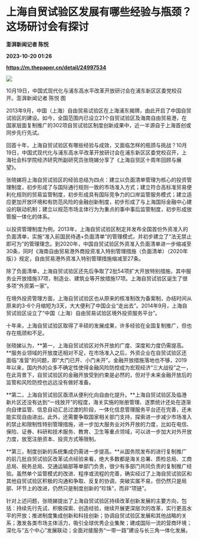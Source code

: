 # 上海自贸试验区发展有哪些经验与瓶颈？这场研讨会有探讨
**澎湃新闻记者 陈悦**

**2023-10-20 01:26**

**https://m.thepaper.cn/detail/24997534**

![](https://imagecloud.thepaper.cn/thepaper/image/274/878/691.png)

10月19日，中国式现代化与浦东高水平改革开放研讨会在浦东新区区委党校召开。澎湃新闻记者 陈悦 图

2013年9月，中国（上海）自由贸易试验区在上海浦东揭牌，由此开启了中国自贸试验区的建设。如今，全国范围内已设立21个自贸试验区及海南自由贸易港，在国家层面复制推广的302项自贸试验区制度创新成果中，近一半源自于上海首创或同步先行先试。

回首十年，上海自贸试验区有哪些经验与成效，又面临怎样的瓶颈与挑战？10月19日，中国式现代化与浦东高水平改革开放研讨会在浦东新区区委党校召开，上海社会科学院经济研究所副研究员张晓娣分享了《上海自贸区十周年回顾与展望》。

张晓娣将上海自贸试验区的经验总结为四点：建立以负面清单管理为核心的投资管理制度，初步形成了与国际通行规则一致的市场准入方式；建立符合高标准贸易便利化规则的贸易监管制度，初步形成具有国际竞争力的口岸监管服务模式；建立适应更加开放环境和有防范风险的金融创新制度，初步形成了与上海国际金融中心建设的联动机制；建立以规范市场主体行为为重点的事中事后监管制度，初步形成放管服一体化的体系。

以投资管理制度为例，2013年，上海自贸试验区制定并发布全国首份外资准入的负面清单，实施“准入前国民待遇+负面清单”的管理模式，并初步建立了“法无禁止即可为”的管理理念。到2020年，中国自贸试验区外资准入负面清单进一步缩减至30条，同时《海南自由贸易港外商投资准入特别管理措施（负面清单）（2020年版）》规定，自由贸易港外资准入特别管理措施缩减至27条。

除了负面清单，上海自贸试验区还先后争取了2批54项扩大开放特别措施，其中服务业开放措施37项，制造业、建筑业等开放措施17项。上海自贸试验区诞生了很多项“外资第一家”。

在境外投资管理方面，上海自贸试验区也从原来的核准制改为备案制，办结时间从原来的3-6个月缩短为3天，大大便利了中国企业“走出去”。2014年9月，上海自贸试验区设立了“中国（上海）自由贸易试验区境外投资服务平台”。

十年来，上海自贸试验区取得了丰硕的发展成果，许多经验在全国复制推广，但也存在瓶颈和不足。

张晓娣认为，**第一，上海自贸试验区对外开放的广度、深度和力度仍需提高。**服务业领域的开放度还相对不足，在市场准入之后，外资企业在自贸试验区还面临“准营”的问题，即“大门已开、小门未开”。金融开放措施落地也不够，2019年以来，国内外的众多不确定性使得金融风险防控成为宏观经济“三大战役”之一，在此背景下，自贸试验区的金融开放受到约束是必然的，但对于未来金融开放后的监管和风险防控也远远没有做好准备。

**第二，上海自贸试验区亟须从便利化向自由化提升。**上海自贸试验区及临港新片区还没有达到“一线放开”的程度，海关实施的账册管理、逐票统计还处在逐渐向自律监管、信息自动汇总过渡的阶段，一体化信息管理服务平台还在完善，还未能实现自由进出。此外，还需要争取国家相关部门支持，探索进一步减少市场准入的禁止和限制性特别管理措施，进一步加大服务业对外开放的力度，比如在电信、保险、证券、科研和技术服务、教育、卫生等重点领域，可以进一步加大对外开放力度，放宽注册资本、投资方式等限制。

**第三，制度创新的系统集成仍需进一步提高。**从国务院发布的进行复制推广的前几批自贸试验区改革试点经验来看，绝大多数都是海关总署、质检总局、工商总局、税务总局、交通运输部等单部门负责，很少有多部门共同负责的复制推广经验。虽然单个监管模式的改进、程序或流程的完善，确实经过了上海自贸试验区和其他自贸试验区积极的沟通和争取、反复的协调，突破实属不易，但仍然只是局部、环节上的改进，仍然只是制度创新的“珍珠”，而非“项链”。

针对上述问题，张晓娣提出了上海自贸试验区持续改革创新发展的主要方向，包括：持续先行先试、积极探索、创造经验，继续开展更深层次的改革，实行更高水平的开放；推进制度集成创新和科技创新；协调自贸试验区发展和其他战略的关系；激发各类市场主体活力，吸引全球优秀企业集聚；建成国际一流的营商环境；深化与“五个中心”发展联动；全面对接服务“一带一路”建设与长三角一体化发展。